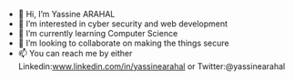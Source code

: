 - 👋 Hi, I’m Yassine ARAHAL
- 👀 I’m interested in cyber security and web development
- 🌱 I’m currently learning Computer Science
- 💞️ I’m looking to collaborate on making the things secure
- 📫 You can reach me by either Linkedin:www.linkedin.com/in/yassinearahal or Twitter:@yassinearahal

<!---
Sosooooooo/Sosooooooo is a ✨ special ✨ repository because its `README.md` (this file) appears on your GitHub profile.
You can click the Preview link to take a look at your changes.
--->
